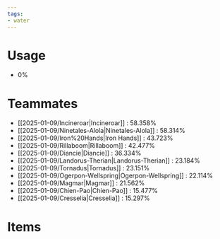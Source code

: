 ```yaml
---
tags:
- water
---
```

# Usage
- 0%
# Teammates
- [[2025-01-09/Incineroar|Incineroar]] : 58.358%
- [[2025-01-09/Ninetales-Alola|Ninetales-Alola]] : 58.314%
- [[2025-01-09/Iron%20Hands|Iron Hands]] : 43.723%
- [[2025-01-09/Rillaboom|Rillaboom]] : 42.477%
- [[2025-01-09/Diancie|Diancie]] : 36.334%
- [[2025-01-09/Landorus-Therian|Landorus-Therian]] : 23.184%
- [[2025-01-09/Tornadus|Tornadus]] : 23.151%
- [[2025-01-09/Ogerpon-Wellspring|Ogerpon-Wellspring]] : 22.114%
- [[2025-01-09/Magmar|Magmar]] : 21.562%
- [[2025-01-09/Chien-Pao|Chien-Pao]] : 15.477%
- [[2025-01-09/Cresselia|Cresselia]] : 15.297%
# Items